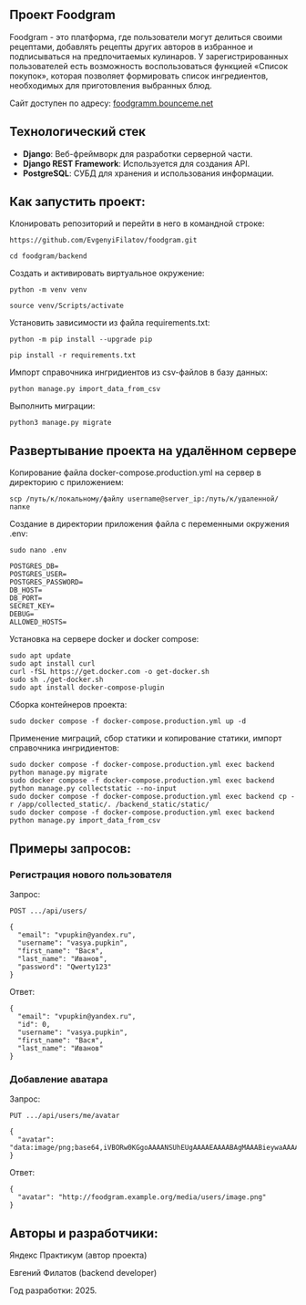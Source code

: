 ## Проект Foodgram

Foodgram - это платформа, где пользователи могут делиться своими рецептами, добавлять рецепты других авторов в избранное и подписываться на предпочитаемых кулинаров. У зарегистрированных пользователей есть возможность воспользоваться функцией «Список покупок», которая позволяет формировать список ингредиентов, необходимых для приготовления выбранных блюд.

Сайт доступен по адресу: [foodgramm.bounceme.net](https://foodgramm.bounceme.net)

## Технологический стек

- **Django**: Веб-фреймворк для разработки серверной части.
- **Django REST Framework**: Используется для создания API.
- **PostgreSQL**: СУБД для хранения и использования информации.
## Как запустить проект:

Клонировать репозиторий и перейти в него в командной строке:

```
https://github.com/EvgenyiFilatov/foodgram.git
```

```
cd foodgram/backend
```

Cоздать и активировать виртуальное окружение:

```
python -m venv venv
```

```
source venv/Scripts/activate
```

Установить зависимости из файла requirements.txt:

```
python -m pip install --upgrade pip
```

```
pip install -r requirements.txt
```

Импорт справочника ингридиентов из csv-файлов в базу данных:

```
python manage.py import_data_from_csv
```

Выполнить миграции:

```
python3 manage.py migrate
```
## Развертывание проекта на удалённом сервере

Копирование файла docker-compose.production.yml на сервер в директорию с приложением:

```
scp /путь/к/локальному/файлу username@server_ip:/путь/к/удаленной/папке
```

Создание в директории приложения файла с переменными окружения .env:

```
sudo nano .env

POSTGRES_DB=
POSTGRES_USER=
POSTGRES_PASSWORD=
DB_HOST=
DB_PORT=
SECRET_KEY=
DEBUG=
ALLOWED_HOSTS=
```

Установка на сервере docker и docker compose:

```
sudo apt update
sudo apt install curl
curl -fSL https://get.docker.com -o get-docker.sh
sudo sh ./get-docker.sh
sudo apt install docker-compose-plugin 
```

Сборка контейнеров проекта:

```
sudo docker compose -f docker-compose.production.yml up -d
```

Применение миграций, сбор статики и копирование статики, импорт справочника ингридиентов:

```
sudo docker compose -f docker-compose.production.yml exec backend python manage.py migrate
sudo docker compose -f docker-compose.production.yml exec backend python manage.py collectstatic --no-input
sudo docker compose -f docker-compose.production.yml exec backend cp -r /app/collected_static/. /backend_static/static/
sudo docker compose -f docker-compose.production.yml exec backend python manage.py import_data_from_csv
```
## Примеры запросов:

### Регистрация нового пользователя
Запрос:
```
POST .../api/users/

{
  "email": "vpupkin@yandex.ru",
  "username": "vasya.pupkin",
  "first_name": "Вася",
  "last_name": "Иванов",
  "password": "Qwerty123"
}
```
Ответ:
```
{
  "email": "vpupkin@yandex.ru",
  "id": 0,
  "username": "vasya.pupkin",
  "first_name": "Вася",
  "last_name": "Иванов"
}
```

### Добавление аватара
Запрос:
```
PUT .../api/users/me/avatar

{
  "avatar": "data:image/png;base64,iVBORw0KGgoAAAANSUhEUgAAAAEAAAABAgMAAABieywaAAAACVBMVEUAAAD///9fX1/S0ecCAAAACXBIWXMAAA7EAAAOxAGVKw4bAAAACklEQVQImWNoAAAAggCByxOyYQAAAABJRU5ErkJggg=="
}
```
Ответ:
```
{
  "avatar": "http://foodgram.example.org/media/users/image.png"
}
```

## Авторы и разработчики:
Яндекс Практикум (автор проекта)

Евгений Филатов (backend developer)

Год разработки: 2025.
